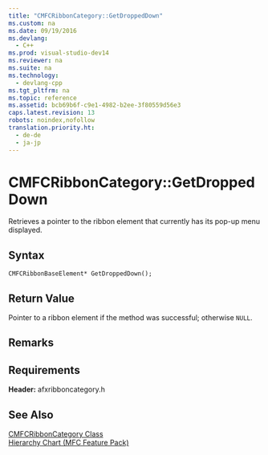 ```yaml
---
title: "CMFCRibbonCategory::GetDroppedDown"
ms.custom: na
ms.date: 09/19/2016
ms.devlang: 
  - C++
ms.prod: visual-studio-dev14
ms.reviewer: na
ms.suite: na
ms.technology: 
  - devlang-cpp
ms.tgt_pltfrm: na
ms.topic: reference
ms.assetid: bcb69b6f-c9e1-4982-b2ee-3f80559d56e3
caps.latest.revision: 13
robots: noindex,nofollow
translation.priority.ht: 
  - de-de
  - ja-jp
---
```

# CMFCRibbonCategory::GetDroppedDown
Retrieves a pointer to the ribbon element that currently has its pop-up menu displayed.  
  
## Syntax  
  
```  
CMFCRibbonBaseElement* GetDroppedDown();  
```  
  
## Return Value  
 Pointer to a ribbon element if the method was successful; otherwise `NULL`.  
  
## Remarks  
  
## Requirements  
 **Header:** afxribboncategory.h  
  
## See Also  
 [CMFCRibbonCategory Class](../vs140/CMFCRibbonCategory-Class.md)   
 [Hierarchy Chart (MFC Feature Pack)](../vs140/Hierarchy-Chart.md)